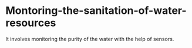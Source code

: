 # Montoring-the-sanitation-of-water-resources
It involves monitoring the purity of the water with the help of sensors.
